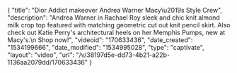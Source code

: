 {
    "title": "Dior Addict makeover Andrea Warner Macy\u2019s Style Crew",
    "description": "Andrea Warner in Rachael Roy sleek and chic knit almond milk crop top featured with matching geometric cut out knit pencil skirt. Also check out Katie Perry's architectural heels on her Memphis Pumps, new at Macy's.\n Shop now!",
    "videoid": "170633436",
    "date_created": "1534199666",
    "date_modified": "1534995028",
    "type": "captivate",
    "layout": "video",
    "url": "\/v\/38197d5e-dd73-4b21-a22b-1136aa2079dd\/170633436"
}